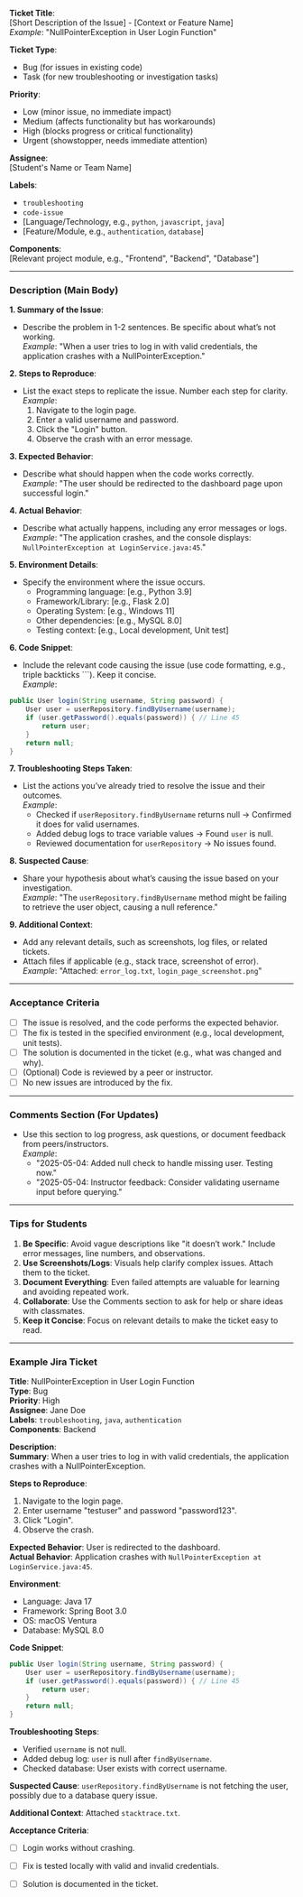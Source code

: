 
**Ticket Title**:  
[Short Description of the Issue] - [Context or Feature Name]  
*Example*: "NullPointerException in User Login Function"

**Ticket Type**:  
- Bug (for issues in existing code)  
- Task (for new troubleshooting or investigation tasks)

**Priority**:  
- Low (minor issue, no immediate impact)  
- Medium (affects functionality but has workarounds)  
- High (blocks progress or critical functionality)  
- Urgent (showstopper, needs immediate attention)

**Assignee**:  
[Student's Name or Team Name]

**Labels**:  
- `troubleshooting`  
- `code-issue`  
- [Language/Technology, e.g., `python`, `javascript`, `java`]  
- [Feature/Module, e.g., `authentication`, `database`]  

**Components**:  
[Relevant project module, e.g., "Frontend", "Backend", "Database"]

---

### Description (Main Body)

**1. Summary of the Issue**:  
- Describe the problem in 1-2 sentences. Be specific about what’s not working.  
*Example*: "When a user tries to log in with valid credentials, the application crashes with a NullPointerException."

**2. Steps to Reproduce**:  
- List the exact steps to replicate the issue. Number each step for clarity.  
*Example*:  
  1. Navigate to the login page.  
  2. Enter a valid username and password.  
  3. Click the "Login" button.  
  4. Observe the crash with an error message.

**3. Expected Behavior**:  
- Describe what should happen when the code works correctly.  
*Example*: "The user should be redirected to the dashboard page upon successful login."

**4. Actual Behavior**:  
- Describe what actually happens, including any error messages or logs.  
*Example*: "The application crashes, and the console displays: `NullPointerException at LoginService.java:45`."

**5. Environment Details**:  
- Specify the environment where the issue occurs.  
  - Programming language: [e.g., Python 3.9]  
  - Framework/Library: [e.g., Flask 2.0]  
  - Operating System: [e.g., Windows 11]  
  - Other dependencies: [e.g., MySQL 8.0]  
  - Testing context: [e.g., Local development, Unit test]

**6. Code Snippet**:  
- Include the relevant code causing the issue (use code formatting, e.g., triple backticks ```). Keep it concise.  
*Example*:  
```java
public User login(String username, String password) {
    User user = userRepository.findByUsername(username);
    if (user.getPassword().equals(password)) { // Line 45
        return user;
    }
    return null;
}
```

**7. Troubleshooting Steps Taken**:  
- List the actions you’ve already tried to resolve the issue and their outcomes.  
*Example*:  
  - Checked if `userRepository.findByUsername` returns null → Confirmed it does for valid usernames.  
  - Added debug logs to trace variable values → Found `user` is null.  
  - Reviewed documentation for `userRepository` → No issues found.

**8. Suspected Cause**:  
- Share your hypothesis about what’s causing the issue based on your investigation.  
*Example*: "The `userRepository.findByUsername` method might be failing to retrieve the user object, causing a null reference."

**9. Additional Context**:  
- Add any relevant details, such as screenshots, log files, or related tickets.  
- Attach files if applicable (e.g., stack trace, screenshot of error).  
*Example*: "Attached: `error_log.txt`, `login_page_screenshot.png`"

---

### Acceptance Criteria

- [ ] The issue is resolved, and the code performs the expected behavior.  
- [ ] The fix is tested in the specified environment (e.g., local development, unit tests).  
- [ ] The solution is documented in the ticket (e.g., what was changed and why).  
- [ ] (Optional) Code is reviewed by a peer or instructor.  
- [ ] No new issues are introduced by the fix.

---

### Comments Section (For Updates)

- Use this section to log progress, ask questions, or document feedback from peers/instructors.  
*Example*:  
  - "2025-05-04: Added null check to handle missing user. Testing now."  
  - "2025-05-04: Instructor feedback: Consider validating username input before querying."

---

### Tips for Students

1. **Be Specific**: Avoid vague descriptions like "it doesn’t work." Include error messages, line numbers, and observations.
2. **Use Screenshots/Logs**: Visuals help clarify complex issues. Attach them to the ticket.
3. **Document Everything**: Even failed attempts are valuable for learning and avoiding repeated work.
4. **Collaborate**: Use the Comments section to ask for help or share ideas with classmates.
5. **Keep it Concise**: Focus on relevant details to make the ticket easy to read.

---

### Example Jira Ticket

**Title**: NullPointerException in User Login Function  
**Type**: Bug  
**Priority**: High  
**Assignee**: Jane Doe  
**Labels**: `troubleshooting`, `java`, `authentication`  
**Components**: Backend  

**Description**:  
**Summary**: When a user tries to log in with valid credentials, the application crashes with a NullPointerException.  

**Steps to Reproduce**:  
1. Navigate to the login page.  
2. Enter username "testuser" and password "password123".  
3. Click "Login".  
4. Observe the crash.  

**Expected Behavior**: User is redirected to the dashboard.  
**Actual Behavior**: Application crashes with `NullPointerException at LoginService.java:45`.  

**Environment**:  
- Language: Java 17  
- Framework: Spring Boot 3.0  
- OS: macOS Ventura  
- Database: MySQL 8.0  

**Code Snippet**:  
```java
public User login(String username, String password) {
    User user = userRepository.findByUsername(username);
    if (user.getPassword().equals(password)) { // Line 45
        return user;
    }
    return null;
}
```

**Troubleshooting Steps**:  
- Verified `username` is not null.  
- Added debug log: `user` is null after `findByUsername`.  
- Checked database: User exists with correct username.  

**Suspected Cause**: `userRepository.findByUsername` is not fetching the user, possibly due to a database query issue.  

**Additional Context**: Attached `stacktrace.txt`.  

**Acceptance Criteria**:  
- [ ] Login works without crashing.  
- [ ] Fix is tested locally with valid and invalid credentials.  
- [ ] Solution is documented in the ticket.  




